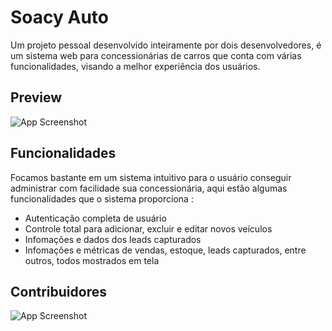 
# Soacy Auto 

Um projeto pessoal desenvolvido inteiramente por dois desenvolvedores, é um sistema web para concessionárias de carros que conta com várias funcionalidades, visando a melhor experiência dos usuários.

## Preview

![App Screenshot](https://via.placeholder.com/468x300?text=App+Screenshot+Here)

## Funcionalidades

Focamos bastante em um sistema intuitivo para o usuário conseguir administrar com facilidade sua concessionária, aqui estão algumas funcionalidades que o sistema proporciona : 
 
- Autenticação completa de usuário
- Controle total para adicionar, excluir e editar novos veículos
- Infomações e dados dos leads capturados 
- Infomações e métricas de vendas, estoque, leads capturados, entre outros, todos  mostrados em tela


## Contribuidores

![App Screenshot]("https://avatars.githubusercontent.com/u/97305685?v=4")
